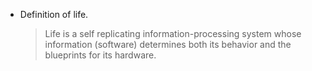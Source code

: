* Definition of life.
  > Life is a self replicating information-processing system whose information (software) determines both its behavior and the blueprints for its hardware.
